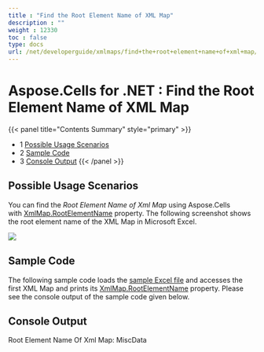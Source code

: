 ```yaml
---
title : "Find the Root Element Name of XML Map" 
description : "" 
weight : 12330 
toc : false
type: docs
url: /net/developerguide/xmlmaps/find+the+root+element+name+of+xml+map/
---
```


# Aspose.Cells for .NET : Find the Root Element Name of XML Map


{{< panel title="Contents Summary" style="primary" >}}
*   1 [Possible Usage Scenarios](#possible-usage-scenarios)
*   2 [Sample Code](#sample-code)
*   3 [Console Output](#console-output)
{{< /panel >}}
 

## Possible Usage Scenarios

You can find the *Root Element Name of Xml Map* using Aspose.Cells with [XmlMap.RootElementName](https://apireference.aspose.com/cells/net/aspose.cells/xmlmap/properties/rootelementname) property. The following screenshot shows the root element name of the XML Map in Microsoft Excel.

![](https://docs2.aspose.com/cells/net/attachments/54690112/55541788.png)

## Sample Code

The following sample code loads the [sample Excel file](https://docs2.aspose.com/cells/net/attachments/54690112/55541789.xlsx) and accesses the first XML Map and prints its [XmlMap.RootElementName](https://apireference.aspose.com/cells/net/aspose.cells/xmlmap/properties/rootelementname) property. Please see the console output of the sample code given below.

## Console Output

Root Element Name Of Xml Map: MiscData

